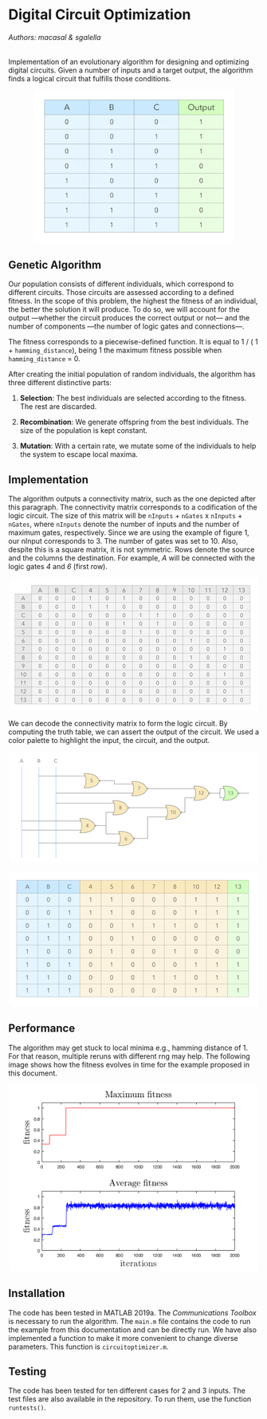 # Digital Circuit Optimization
###### _Authors:  macasal & sgalella_

Implementation of an evolutionary algorithm for designing and optimizing digital circuits. Given a number of inputs and a target output, the algorithm finds a logical circuit that fulfills those conditions.

<p align="center">
    <img width="400" height="306" src="images/input-output.png">
</p>



## Genetic Algorithm
Our population consists of different individuals, which correspond to different circuits. Those circuits are assessed according to a defined fitness. In the scope of this problem, the highest the fitness of an individual, the better the solution it will produce. To do so, we will account for the output —whether the circuit produces the correct output or not— and the number of components —the number of logic gates and connections—. 

The fitness corresponds to a piecewise-defined function. It is equal to 1 / ( 1 + `hamming_distance`), being 1 the maximum fitness possible when `hamming_distance` = 0. 

After creating the initial population of random individuals, the algorithm has three different distinctive parts:
1. **Selection**: The best individuals are selected according to the fitness. The rest are discarded.

2. **Recombination**: We generate offspring from the best individuals. The size of the population is kept constant.

3. **Mutation**: With a certain rate, we mutate some of the individuals to help the system to escape local maxima.

   

## Implementation
The algorithm outputs a connectivity matrix, such as the one depicted after this paragraph. The connectivity matrix corresponds to a codification of the logic circuit. The size of this matrix will be `nInputs` + `nGates` x `nInputs` + `nGates`, where `nInputs` denote the number of inputs and the number of maximum gates, respectively. Since we are using the example of figure 1, our nInput corresponds to 3. The number of gates was set to 10. Also, despite this is a square matrix, it is not symmetric. Rows denote the source and the columns the destination. For example, *A* will be connected with the logic gates *4* and *6* (first row).

<p align="center">
  <img width="500" height="267" src="images/connectivity_matrix.png">
</p>


We can decode the connectivity matrix to form the logic circuit. By computing the truth table, we can assert the output of the circuit. We used a color palette to highlight the input, the circuit, and the output.

<p align="center">
  <img width="500" height="223" src="images/circuit.png">
</p>



<p align="center">
  <img width="500" height="271" src="images/table_circuit.png">
</p>



## Performance
The algorithm may get stuck to local minima e.g., hamming distance of 1. For that reason, multiple reruns with different rng may help. The following image shows how the fitness evolves in time for the example proposed in this document.

<p align="center">
  <img width="500" height="375" src="images/evolution.png">
</p>



## Installation
The code has been tested in MATLAB 2019a. The *Communications Toolbox* is necessary to run the algorithm.
The `main.m` file contains the code to run the example from this documentation and can be directly run. We have also implemented a function to make it more convenient to change diverse parameters. This function is `circuitoptimizer.m`.




## Testing
The code has been tested for ten different cases for 2 and 3 inputs. The test files are also available in the repository. To run them, use the function `runtests()`.

